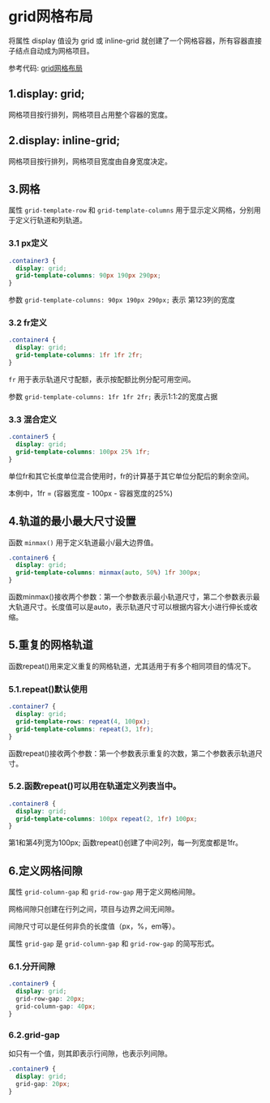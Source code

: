 # grid网格布局

将属性 display 值设为 grid 或 inline-grid 就创建了一个网格容器，所有容器直接子结点自动成为网格项目。

参考代码: [grid网格布局](./grid.html)

## 1.display: grid;

网格项目按行排列，网格项目占用整个容器的宽度。

## 2.display: inline-grid;

网格项目按行排列，网格项目宽度由自身宽度决定。

## 3.网格

属性 `grid-template-row` 和 `grid-template-columns` 用于显示定义网格，分别用于定义行轨道和列轨道。

### 3.1 px定义

```css
.container3 {
  display: grid;
  grid-template-columns: 90px 190px 290px;
}
```

参数 `grid-template-columns: 90px 190px 290px;` 表示 第123列的宽度

### 3.2 fr定义

```css
.container4 {
  display: grid;
  grid-template-columns: 1fr 1fr 2fr;
}
```

`fr` 用于表示轨道尺寸配额，表示按配额比例分配可用空间。

参数 `grid-template-columns: 1fr 1fr 2fr;` 表示1:1:2的宽度占据

### 3.3 混合定义
```css
.container5 {
  display: grid;
  grid-template-columns: 100px 25% 1fr;
}
```

单位fr和其它长度单位混合使用时，fr的计算基于其它单位分配后的剩余空间。

本例中，1fr = (容器宽度 - 100px - 容器宽度的25%)

## 4.轨道的最小最大尺寸设置

函数 `minmax()` 用于定义轨道最小/最大边界值。

```css
.container6 {
  display: grid;
  grid-template-columns: minmax(auto, 50%) 1fr 300px;
}
```

函数minmax()接收两个参数：第一个参数表示最小轨道尺寸，第二个参数表示最大轨道尺寸。长度值可以是auto，表示轨道尺寸可以根据内容大小进行伸长或收缩。

## 5.重复的网格轨道

函数repeat()用来定义重复的网格轨道，尤其适用于有多个相同项目的情况下。

### 5.1.repeat()默认使用

```css
.container7 {
  display: grid;
  grid-template-rows: repeat(4, 100px);
  grid-template-columns: repeat(3, 1fr);
}
```

函数repeat()接收两个参数：第一个参数表示重复的次数，第二个参数表示轨道尺寸。

### 5.2.函数repeat()可以用在轨道定义列表当中。

```css
.container8 {
  display: grid;
  grid-template-columns: 100px repeat(2, 1fr) 100px;
}
```

第1和第4列宽为100px; 函数repeat()创建了中间2列，每一列宽度都是1fr。

## 6.定义网格间隙

属性 `grid-column-gap` 和 `grid-row-gap` 用于定义网格间隙。

网格间隙只创建在行列之间，项目与边界之间无间隙。

间隙尺寸可以是任何非负的长度值（px，%，em等）。

属性 `grid-gap` 是 `grid-column-gap` 和 `grid-row-gap` 的简写形式。

### 6.1.分开间隙
```css
.container9 {
  display: grid;
  grid-row-gap: 20px;
  grid-column-gap: 40px;
}
```

### 6.2.grid-gap

如只有一个值，则其即表示行间隙，也表示列间隙。

```css
.container9 {
  display: grid;
  grid-gap: 20px;
}
```